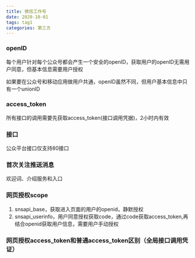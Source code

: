 ```yaml
---
title: 微信工作号
date: 2020-10-01
tags: tag1
categories: 第三方
---
```


### openID
每个用户针对每个公众号都会产生一个安全的openID，获取用户的openID无需用户同意，但基本信息需要用户授权

如果要在公众号和移动应用做用户共通，openID虽然不同，但用户基本信息中只有一个unionID

### access_token
所有接口的调用需要先获取access_token(接口调用凭据)，2小时内有效

### 接口
公众平台接口仅支持80接口

### 首次关注推送消息
欢迎词、介绍服务和入口

### 网页授权scope
1. snsapi_base，获取进入页面的用户的openid，静默授权
2. snsapi_userinfo，用户同意授权获取code，通过code获取access_token,再结合openid获取用户信息，需要用户手动授权

### 网页授权access_token和普通access_token区别（全局接口调用凭证）

